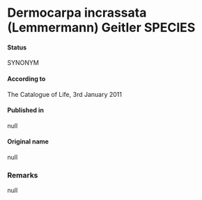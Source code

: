 # Dermocarpa incrassata (Lemmermann) Geitler SPECIES

#### Status
SYNONYM

#### According to
The Catalogue of Life, 3rd January 2011

#### Published in
null

#### Original name
null

### Remarks
null